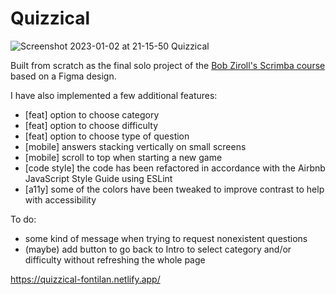 # Quizzical

![Screenshot 2023-01-02 at 21-15-50 Quizzical](https://user-images.githubusercontent.com/68748054/210275152-9f86b1f0-60a1-4d54-b31a-d4cf270f4bea.png)


Built from scratch as the final solo project of the [Bob Ziroll's Scrimba course](https://scrimba.com/learn/learnreact) based on a Figma design.

I have also implemented a few additional features: 
- [feat] option to choose category
- [feat] option to choose difficulty
- [feat] option to choose type of question
- [mobile] answers stacking vertically on small screens
- [mobile] scroll to top when starting a new game
- [code style] the code has been refactored in accordance with the Airbnb JavaScript Style Guide using ESLint
- [a11y] some of the colors have been tweaked to improve contrast to help with accessibility


To do:
- some kind of message when trying to request nonexistent questions
- (maybe) add button to go back to Intro to select category and/or difficulty without refreshing the whole page

https://quizzical-fontilan.netlify.app/
